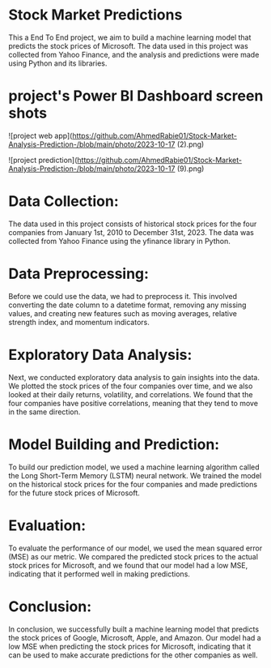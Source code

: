 # Stock Market Predictions

 This a End To End project, we aim to build a machine learning model that predicts the stock prices of Microsoft. The data used in this project was collected from Yahoo Finance, and the analysis and predictions were made using Python and its libraries.


# project's Power BI Dashboard screen shots
![project web app](https://github.com/AhmedRabie01/Stock-Market-Analysis-Prediction-/blob/main/photo/2023-10-17 (2).png)

![project prediction](https://github.com/AhmedRabie01/Stock-Market-Analysis-Prediction-/blob/main/photo/2023-10-17 (9).png)


# Data Collection:

The data used in this project consists of historical stock prices for the four companies from January 1st, 2010 to December 31st, 2023. The data was collected from Yahoo Finance using the yfinance library in Python.

# Data Preprocessing:

Before we could use the data, we had to preprocess it. This involved converting the date column to a datetime format, removing any missing values, and creating new features such as moving averages, relative strength index, and momentum indicators.

# Exploratory Data Analysis:

Next, we conducted exploratory data analysis to gain insights into the data. We plotted the stock prices of the four companies over time, and we also looked at their daily returns, volatility, and correlations. We found that the four companies have positive correlations, meaning that they tend to move in the same direction.


# Model Building and Prediction:

To build our prediction model, we used a machine learning algorithm called the Long Short-Term Memory (LSTM) neural network. We trained the model on the historical stock prices for the four companies and made predictions for the future stock prices of Microsoft.

# Evaluation:

To evaluate the performance of our model, we used the mean squared error (MSE) as our metric. We compared the predicted stock prices to the actual stock prices for Microsoft, and we found that our model had a low MSE, indicating that it performed well in making predictions.

# Conclusion:

In conclusion, we successfully built a machine learning model that predicts the stock prices of Google, Microsoft, Apple, and Amazon. Our model had a low MSE when predicting the stock prices for Microsoft, indicating that it can be used to make accurate predictions for the other companies as well.
